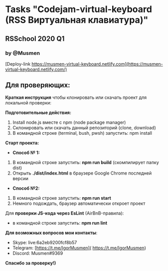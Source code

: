 # Tasks "Codejam-virtual-keyboard (RSS Виртуальная клавиатура)"

## RSSchool 2020 Q1

### by @Musmen

[Deploy-link https://musmen-virtual-keyboard.netlify.com](https://musmen-virtual-keyboard.netlify.com/)

## Для проверяющих:

**Краткая инструкция** чтобы клонировать или скачать проект для локальной проверки:

**Подготовительные действия:**

1. Install node.js вместе с npm (node package manager)
1. Склонировать или скачать данный репозиторий (clone, download)
1. В командной строке (terminal, bush, pwsh) запустить: npm install

**Старт проекта:**
- **Способ № 1:**

1.  В командной строке запустить: **npm run build** (скомпилирует папку dist)
1. Открыть **./dist/index.html** в браузере Google Chrome последней версии

- **Способ №2:**

1. В командной строке запустить: **npm run start**
2. Немного подождать, браузер автоматически откроет проект

Для **проверки JS-кода через EsLint** (AirBnB-правила):
- в командной строке запустить: **npm run lint**

**Для возможных вопросов мои контакты**:
- Skype: live:6a2eb9200fcf8b57
- Telegram: [https://t.me/IgorMusmen]( https://t.me/IgorMusmen)
- Discord: Musmen#9369

**Спасибо за проверку!)**
